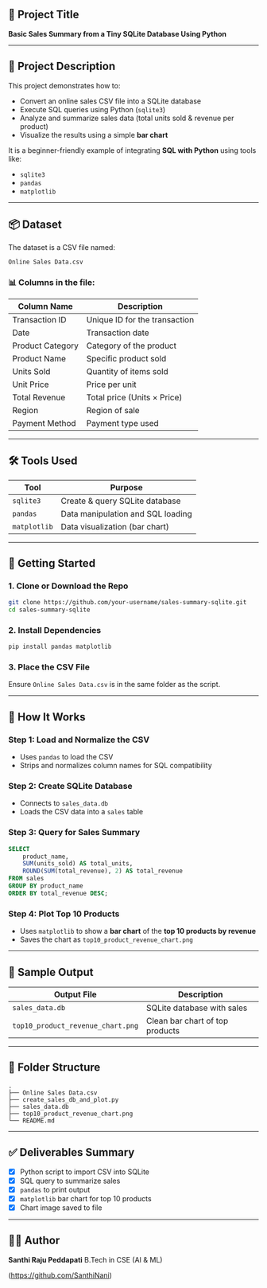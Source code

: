 ## 📌 Project Title

**Basic Sales Summary from a Tiny SQLite Database Using Python**

---

## 📁 Project Description

This project demonstrates how to:

* Convert an online sales CSV file into a SQLite database
* Execute SQL queries using Python (`sqlite3`)
* Analyze and summarize sales data (total units sold & revenue per product)
* Visualize the results using a simple **bar chart**

It is a beginner-friendly example of integrating **SQL with Python** using tools like:

* `sqlite3`
* `pandas`
* `matplotlib`

---

## 📦 Dataset

The dataset is a CSV file named:

```
Online Sales Data.csv
```

### 📊 Columns in the file:

| Column Name      | Description                   |
| ---------------- | ----------------------------- |
| Transaction ID   | Unique ID for the transaction |
| Date             | Transaction date              |
| Product Category | Category of the product       |
| Product Name     | Specific product sold         |
| Units Sold       | Quantity of items sold        |
| Unit Price       | Price per unit                |
| Total Revenue    | Total price (Units × Price)   |
| Region           | Region of sale                |
| Payment Method   | Payment type used             |

---

## 🛠️ Tools Used

| Tool         | Purpose                           |
| ------------ | --------------------------------- |
| `sqlite3`    | Create & query SQLite database    |
| `pandas`     | Data manipulation and SQL loading |
| `matplotlib` | Data visualization (bar chart)    |

---

## 🚀 Getting Started

### 1. Clone or Download the Repo

```bash
git clone https://github.com/your-username/sales-summary-sqlite.git
cd sales-summary-sqlite
```

### 2. Install Dependencies

```bash
pip install pandas matplotlib
```

### 3. Place the CSV File

Ensure `Online Sales Data.csv` is in the same folder as the script.

---

## 🧮 How It Works

### Step 1: Load and Normalize the CSV

* Uses `pandas` to load the CSV
* Strips and normalizes column names for SQL compatibility

### Step 2: Create SQLite Database

* Connects to `sales_data.db`
* Loads the CSV data into a `sales` table

### Step 3: Query for Sales Summary

```sql
SELECT 
    product_name, 
    SUM(units_sold) AS total_units, 
    ROUND(SUM(total_revenue), 2) AS total_revenue 
FROM sales 
GROUP BY product_name 
ORDER BY total_revenue DESC;
```

### Step 4: Plot Top 10 Products

* Uses `matplotlib` to show a **bar chart** of the **top 10 products by revenue**
* Saves the chart as `top10_product_revenue_chart.png`

---

## 📸 Sample Output

| Output File                       | Description                     |
| --------------------------------- | ------------------------------- |
| `sales_data.db`                   | SQLite database with sales      |
| `top10_product_revenue_chart.png` | Clean bar chart of top products |

---

## 📂 Folder Structure

```
.
├── Online Sales Data.csv
├── create_sales_db_and_plot.py
├── sales_data.db
├── top10_product_revenue_chart.png
└── README.md
```

---

## ✅ Deliverables Summary

* [x] Python script to import CSV into SQLite
* [x] SQL query to summarize sales
* [x] `pandas` to print output
* [x] `matplotlib` bar chart for top 10 products
* [x] Chart image saved to file

---

## 🙋‍♂️ Author

**Santhi Raju Peddapati**
B.Tech in CSE (AI & ML)

(https://github.com/SanthiNani)

